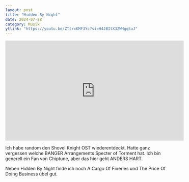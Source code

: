 ```yaml
---
layout: post
title: "Hidden By Night"
date: 2024-07-28
category: Musik
ytlink: "https://youtu.be/ZTtrxKMF3Yc?si=H4JBItX3ZWHgqSuJ"
---
```


<iframe width="560" height="315" src="https://www.youtube.com/embed/ZTtrxKMF3Yc?si=H4JBItX3ZWHgqSuJ&amp;controls=1" title="YouTube video player" frameborder="0" allow="accelerometer; autoplay; clipboard-write; encrypted-media; gyroscope; picture-in-picture; web-share" referrerpolicy="strict-origin-when-cross-origin" allowfullscreen></iframe>

Ich habe random den Shovel Knight OST wiederentdeckt. Hatte ganz vergessen welche BANGER Arrangements Specter of Torment
hat. Ich bin generell ein Fan von Chiptune, aber das hier geht ANDERS HART. 

Neben Hidden By Night finde ich noch A Cargo Of Fineries und The Price Of Doing Business übel gut.